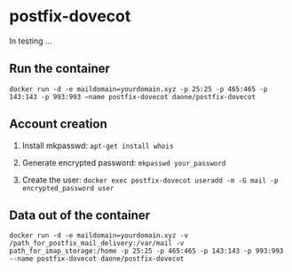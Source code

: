 # postfix-dovecot
In testing …

## Run the container
 ```docker run -d -e maildomain=yourdomain.xyz -p 25:25 -p 465:465 -p 143:143 -p 993:993 –name postfix-dovecot daone/postfix-dovecot```

## Account creation
1. Install mkpasswd:
 ```apt-get install whois```

2. Generate encrypted password:
 ```mkpasswd your_password```

3. Create the user:
 ```docker exec postfix-dovecot useradd -m -G mail -p encrypted_password user```

## Data out of the container
 ```docker run -d -e maildomain=yourdomain.xyz -v /path_for_postfix_mail_delivery:/var/mail -v path_for_imap_storage:/home -p 25:25 -p 465:465 -p 143:143 -p 993:993 --name postfix-dovecot daone/postfix-dovecot```
